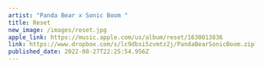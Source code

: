 ```yaml
---
artist: "Panda Bear x Sonic Boom "
title: Reset
new_image: /images/reset.jpg
apple_link: https://music.apple.com/us/album/reset/1630013836
link: https://www.dropbox.com/s/lc9dbsi5zvmtz2j/PandaBearSonicBoom.zip?dl=1
published_date: 2022-08-27T22:25:54.956Z
---
```

